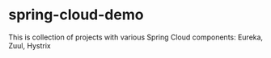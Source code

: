 # spring-cloud-demo

This is collection of projects with various Spring Cloud components:
Eureka,
Zuul,
Hystrix
